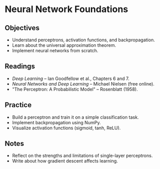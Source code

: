 # Neural Network Foundations

## Objectives
- Understand perceptrons, activation functions, and backpropagation.
- Learn about the universal approximation theorem.
- Implement neural networks from scratch.

## Readings
- *Deep Learning* – Ian Goodfellow et al., Chapters 6 and 7.
- *Neural Networks and Deep Learning* – Michael Nielsen (free online).
- "The Perceptron: A Probabilistic Model" – Rosenblatt (1958).

## Practice
- Build a perceptron and train it on a simple classification task.
- Implement backpropagation using NumPy.
- Visualize activation functions (sigmoid, tanh, ReLU).

## Notes
- Reflect on the strengths and limitations of single-layer perceptrons.
- Write about how gradient descent affects learning.
